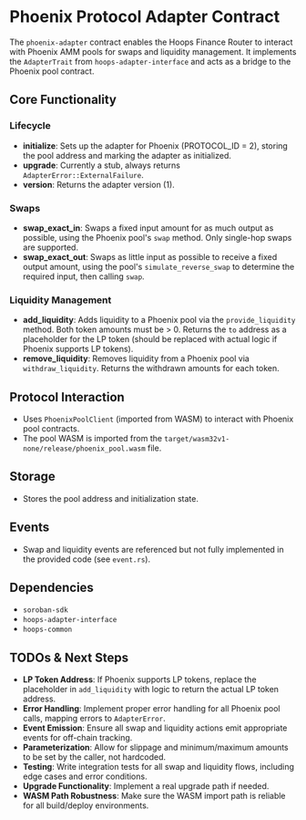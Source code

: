 # Phoenix Protocol Adapter Contract

The `phoenix-adapter` contract enables the Hoops Finance Router to interact with Phoenix AMM pools for swaps and liquidity management. It implements the `AdapterTrait` from `hoops-adapter-interface` and acts as a bridge to the Phoenix pool contract.

## Core Functionality

### Lifecycle
- **initialize**: Sets up the adapter for Phoenix (PROTOCOL_ID = 2), storing the pool address and marking the adapter as initialized.
- **upgrade**: Currently a stub, always returns `AdapterError::ExternalFailure`.
- **version**: Returns the adapter version (1).

### Swaps
- **swap_exact_in**: Swaps a fixed input amount for as much output as possible, using the Phoenix pool's `swap` method. Only single-hop swaps are supported.
- **swap_exact_out**: Swaps as little input as possible to receive a fixed output amount, using the pool's `simulate_reverse_swap` to determine the required input, then calling `swap`.

### Liquidity Management
- **add_liquidity**: Adds liquidity to a Phoenix pool via the `provide_liquidity` method. Both token amounts must be > 0. Returns the `to` address as a placeholder for the LP token (should be replaced with actual logic if Phoenix supports LP tokens).
- **remove_liquidity**: Removes liquidity from a Phoenix pool via `withdraw_liquidity`. Returns the withdrawn amounts for each token.

## Protocol Interaction
- Uses `PhoenixPoolClient` (imported from WASM) to interact with Phoenix pool contracts.
- The pool WASM is imported from the `target/wasm32v1-none/release/phoenix_pool.wasm` file.

## Storage
- Stores the pool address and initialization state.

## Events
- Swap and liquidity events are referenced but not fully implemented in the provided code (see `event.rs`).

## Dependencies
- `soroban-sdk`
- `hoops-adapter-interface`
- `hoops-common`

## TODOs & Next Steps
- **LP Token Address**: If Phoenix supports LP tokens, replace the placeholder in `add_liquidity` with logic to return the actual LP token address.
- **Error Handling**: Implement proper error handling for all Phoenix pool calls, mapping errors to `AdapterError`.
- **Event Emission**: Ensure all swap and liquidity actions emit appropriate events for off-chain tracking.
- **Parameterization**: Allow for slippage and minimum/maximum amounts to be set by the caller, not hardcoded.
- **Testing**: Write integration tests for all swap and liquidity flows, including edge cases and error conditions.
- **Upgrade Functionality**: Implement a real upgrade path if needed.
- **WASM Path Robustness**: Make sure the WASM import path is reliable for all build/deploy environments.
